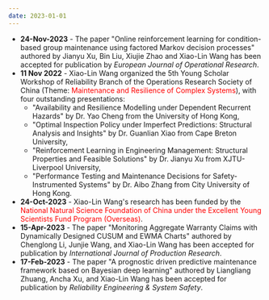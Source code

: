 ```yaml
---
date: 2023-01-01
---
```

<ul>
  <li><b>24-Nov-2023</b> - The paper "Online reinforcement learning for condition-based group maintenance using factored Markov decision processes" authored by Jianyu Xu, Bin Liu, Xiujie Zhao and Xiao-Lin Wang has been accepted for publication by <i>European Journal of Operational Research</i>.</li>
  <li><b>11 Nov 2022</b> - Xiao-Lin Wang organized the 5th Young Scholar Workshop of Reliability Branch of the Operations Research Society of China (Theme: <font color="#FF0000">Maintenance and Resilience of Complex Systems</font>), with four outstanding presentations: 
    <ul>
      <li>"Availability and Resilience Modelling under Dependent Recurrent Hazards" by Dr. Yao Cheng from the University of Hong Kong,</li>
      <li>"Optimal Inspection Policy under Imperfect Predictions: Structural Analysis and Insights" by Dr. Guanlian Xiao from Cape Breton University,</li>
      <li>"Reinforcement Learning in Engineering Management: Structural Properties and Feasible Solutions" by Dr. Jianyu Xu from XJTU-Liverpool University,</li>
      <li>"Performance Testing and Maintenance Decisions for Safety-Instrumented Systems" by Dr. Aibo Zhang from City University of Hong Kong.</li>
    </ul>
    </li>
  <li><b>24-Oct-2023</b> - Xiao-Lin Wang's research has been funded by the <font color="#FF0000">National Natural Science Foundation of China under the Excellent Young Scientists Fund Program (Overseas)</font>.</li>
  <li><b>15-Apr-2023</b> - The paper "Monitoring Aggregate Warranty Claims with Dynamically Designed CUSUM and EWMA Charts" authored by Chenglong Li, Junjie Wang, and Xiao-Lin Wang has been accepted for publication by <i>International Journal of Production Research</i>.</li>
  <li><b>17-Feb-2023</b> - The paper "A prognostic driven predictive maintenance framework based on Bayesian deep learning" authored by Liangliang Zhuang, Ancha Xu, and Xiao-Lin Wang has been accepted for publication by <i>Reliability Engineering & System Safety</i>.</li>
<ul>
